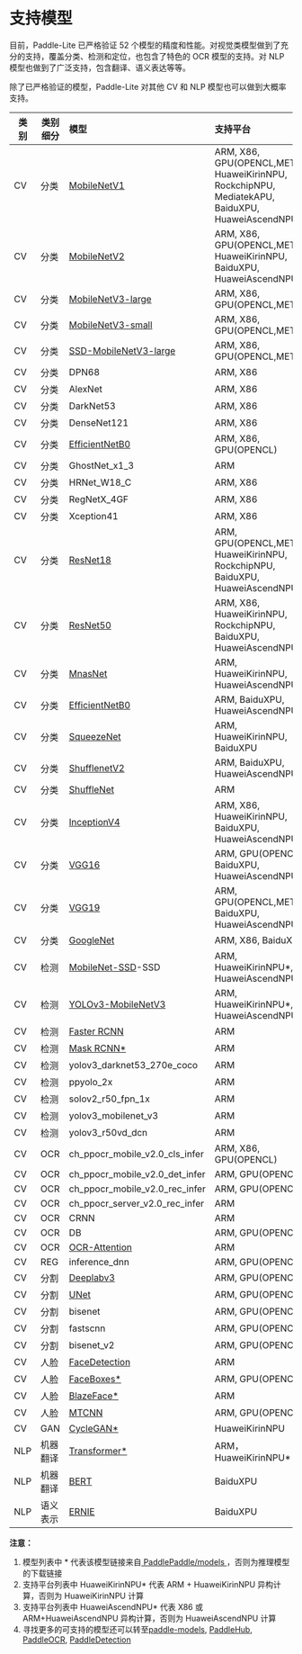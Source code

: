 # 支持模型

目前，Paddle-Lite 已严格验证 52 个模型的精度和性能。对视觉类模型做到了充分的支持，覆盖分类、检测和定位，也包含了特色的 OCR 模型的支持。对 NLP 模型也做到了广泛支持，包含翻译、语义表达等等。

除了已严格验证的模型，Paddle-Lite 对其他 CV 和 NLP 模型也可以做到大概率支持。

| 类别 | 类别细分 | 模型 | 支持平台 |
|-|-|:-|:-|
| CV | 分类 | [MobileNetV1](https://paddlelite-demo.bj.bcebos.com/models/mobilenet_v1_fp32_224_fluid.tar.gz) | ARM, X86, GPU(OPENCL,METAL), HuaweiKirinNPU, RockchipNPU, MediatekAPU, BaiduXPU, HuaweiAscendNPU |
| CV | 分类 | [MobileNetV2](https://paddlelite-demo.bj.bcebos.com/models/mobilenet_v2_fp32_224_fluid.tar.gz) | ARM, X86, GPU(OPENCL,METAL), HuaweiKirinNPU, BaiduXPU, HuaweiAscendNPU |
| CV | 分类 | [MobileNetV3-large](https://paddle-inference-dist.bj.bcebos.com/AI-Rank/mobile/MobileNetV3_large_x1_0.tar.gz) | ARM, X86, GPU(OPENCL,METAL) |
| CV | 分类 | [MobileNetV3-small](https://paddle-inference-dist.bj.bcebos.com/AI-Rank/mobile/MobileNetV3_small_x1_0.tar.gz) | ARM, X86, GPU(OPENCL,METAL) |
| CV | 分类 | [SSD-MobileNetV3-large](https://paddle-inference-dist.bj.bcebos.com/AI-Rank/mobile/ssdlite_mobilenet_v3_large.tar.gz) | ARM, X86, GPU(OPENCL,METAL) |
| CV | 分类 | DPN68 | ARM, X86 |
| CV | 分类 | AlexNet | ARM, X86 |
| CV | 分类 | DarkNet53 | ARM, X86 |
| CV | 分类 | DenseNet121 | ARM, X86 |
| CV | 分类 | [EfficientNetB0](https://github.com/PaddlePaddle/PaddleClas) | ARM, X86, GPU(OPENCL) |
| CV | 分类 | GhostNet_x1_3 | ARM |
| CV | 分类 | HRNet_W18_C | ARM, X86 |
| CV | 分类 | RegNetX_4GF | ARM, X86 |
| CV | 分类 | Xception41 | ARM, X86 |
| CV | 分类 | [ResNet18](https://paddlelite-demo.bj.bcebos.com/models/resnet18_fp32_224_fluid.tar.gz) | ARM, GPU(OPENCL,METAL), HuaweiKirinNPU, RockchipNPU, BaiduXPU, HuaweiAscendNPU |
| CV | 分类 | [ResNet50](https://paddlelite-demo.bj.bcebos.com/models/resnet50_fp32_224_fluid.tar.gz) | ARM, X86, HuaweiKirinNPU, RockchipNPU, BaiduXPU, HuaweiAscendNPU |
| CV | 分类 | [MnasNet](https://paddlelite-demo.bj.bcebos.com/models/mnasnet_fp32_224_fluid.tar.gz)| ARM, HuaweiKirinNPU, HuaweiAscendNPU |
| CV | 分类 | [EfficientNetB0](https://paddlelite-demo.bj.bcebos.com/models/EfficientNetB0.tar.gz) | ARM, BaiduXPU, HuaweiAscendNPU |
| CV | 分类 | [SqueezeNet](https://paddlelite-demo.bj.bcebos.com/models/squeezenet_fp32_224_fluid.tar.gz) | ARM, HuaweiKirinNPU, BaiduXPU |
| CV | 分类 | [ShufflenetV2](https://paddlelite-demo.bj.bcebos.com/models/shufflenetv2.tar.gz) | ARM, BaiduXPU, HuaweiAscendNPU |
| CV | 分类 | [ShuffleNet](https://paddlepaddle-inference-banchmark.bj.bcebos.com/shufflenet_inference.tar.gz) | ARM |
| CV | 分类 | [InceptionV4](https://paddlelite-demo.bj.bcebos.com/models/inceptionv4.tar.gz) | ARM, X86, HuaweiKirinNPU, BaiduXPU, HuaweiAscendNPU |
| CV | 分类 | [VGG16](https://paddlepaddle-inference-banchmark.bj.bcebos.com/VGG16_inference.tar) | ARM, GPU(OPENCL), BaiduXPU, HuaweiAscendNPU |
| CV | 分类 | [VGG19](https://paddlepaddle-inference-banchmark.bj.bcebos.com/VGG19_inference.tar) | ARM, GPU(OPENCL,METAL), BaiduXPU, HuaweiAscendNPU|
| CV | 分类 | [GoogleNet](https://paddlepaddle-inference-banchmark.bj.bcebos.com/GoogleNet_inference.tar) | ARM, X86, BaiduXPU |
| CV | 检测 | [MobileNet-SSD](https://paddlelite-demo.bj.bcebos.com/models/ssd_mobilenet_v1_pascalvoc_fp32_300_fluid.tar.gz)-SSD | ARM, HuaweiKirinNPU*, HuaweiAscendNPU* |
| CV | 检测 | [YOLOv3-MobileNetV3](https://paddlelite-demo.bj.bcebos.com/models/yolov3_mobilenet_v3_prune86_FPGM_320_fp32_fluid.tar.gz) | ARM, HuaweiKirinNPU*, HuaweiAscendNPU* |
| CV | 检测 | [Faster RCNN](https://paddlepaddle-inference-banchmark.bj.bcebos.com/faster_rcnn.tar) | ARM |
| CV | 检测 | [Mask RCNN*](https://github.com/PaddlePaddle/PaddleDetection/blob/release/0.4/docs/MODEL_ZOO_cn.md) | ARM |
| CV | 检测 | yolov3_darknet53_270e_coco | ARM |
| CV | 检测 | ppyolo_2x | ARM |
| CV | 检测 | solov2_r50_fpn_1x | ARM |
| CV | 检测 | yolov3_mobilenet_v3 | ARM |
| CV | 检测 | yolov3_r50vd_dcn | ARM |
| CV | OCR | ch_ppocr_mobile_v2.0_cls_infer | ARM, X86, GPU(OPENCL) |
| CV | OCR | ch_ppocr_mobile_v2.0_det_infer | ARM, GPU(OPENCL) |
| CV | OCR | ch_ppocr_mobile_v2.0_rec_infer | ARM, GPU(OPENCL) |
| CV | OCR | ch_ppocr_server_v2.0_rec_infer | ARM |
| CV | OCR | CRNN | ARM |
| CV | OCR | DB | ARM, GPU(OPENCL) |
| CV | OCR | [OCR-Attention](https://paddle-inference-dist.bj.bcebos.com/ocr_attention.tar.gz) | ARM |
| CV | REG | inference_dnn | ARM, GPU(OPENCL) |
| CV | 分割 | [Deeplabv3](https://paddlelite-demo.bj.bcebos.com/models/deeplab_mobilenet_fp32_fluid.tar.gz) | ARM, GPU(OPENCL) |
| CV | 分割 | [UNet](https://paddlelite-demo.bj.bcebos.com/models/Unet.zip) | ARM, GPU(OPENCL) |
| CV | 分割 | bisenet | ARM, GPU(OPENCL) |
| CV | 分割 | fastscnn | ARM, GPU(OPENCL) |
| CV | 分割 | bisenet_v2 | ARM, GPU(OPENCL) |
| CV | 人脸 | [FaceDetection](https://paddlelite-demo.bj.bcebos.com/models/facedetection_fp32_240_430_fluid.tar.gz) | ARM |
| CV | 人脸 | [FaceBoxes*](https://github.com/PaddlePaddle/PaddleDetection/blob/release/0.4/docs/featured_model/FACE_DETECTION.md#FaceBoxes) | ARM, GPU(OPENCL) |
| CV | 人脸 | [BlazeFace*](https://github.com/PaddlePaddle/PaddleDetection/blob/release/0.4/docs/featured_model/FACE_DETECTION.md#BlazeFace) | ARM |
| CV | 人脸 | [MTCNN](https://paddlelite-demo.bj.bcebos.com/models/mtcnn.zip)  | ARM, GPU(OPENCL) |
| CV | GAN | [CycleGAN*](https://github.com/PaddlePaddle/models/tree/release/1.7/PaddleCV/gan/cycle_gan) | HuaweiKirinNPU |
| NLP | 机器翻译 | [Transformer*](https://github.com/PaddlePaddle/models/tree/release/1.8/PaddleNLP/machine_translation/transformer) | ARM，HuaweiKirinNPU* |
| NLP | 机器翻译 | [BERT](https://paddle-inference-dist.bj.bcebos.com/PaddleLite/models_and_data_for_unittests/bert.tar.gz) | BaiduXPU |
| NLP | 语义表示 | [ERNIE](https://paddle-inference-dist.bj.bcebos.com/PaddleLite/models_and_data_for_unittests/ernie.tar.gz) | BaiduXPU |

**注意：**

1. 模型列表中 * 代表该模型链接来自[ PaddlePaddle/models ](https://github.com/PaddlePaddle/models)，否则为推理模型的下载链接
2. 支持平台列表中 HuaweiKirinNPU* 代表 ARM + HuaweiKirinNPU 异构计算，否则为 HuaweiKirinNPU 计算
3. 支持平台列表中 HuaweiAscendNPU* 代表 X86 或 ARM+HuaweiAscendNPU 异构计算，否则为 HuaweiAscendNPU 计算
4. 寻找更多的可支持的模型还可以转至[paddle-models](https://github.com/PaddlePaddle/models), [PaddleHub](https://github.com/PaddlePaddle/PaddleHub), [PaddleOCR](https://github.com/PaddlePaddle/PaddleOCR), [PaddleDetection](https://github.com/PaddlePaddle/PaddleDetection)
